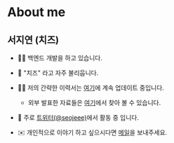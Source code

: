 # About me

## 서지연 (치즈)

-  👩‍💻 백엔드 개발을 하고 있습니다. 

-  🧀 "치즈" 라고 자주 불리웁니다. 

- 🙋‍♀️ 저의 간략한 이력서는 [여기](https://github.com/jiyeonseo/resume)에 계속 업데이트 중입니다. 
  - 외부 발표한 자료들은 [여기](https://github.com/jiyeonseo/resume#experiences)에서 찾아 볼 수 있습니다.  

- 🐧 주로 [트위터(@seojeee)](https://twitter.com/seojeee)에서 활동 중 입니다. 

- ✉️ 개인적으로 이야기 하고 싶으시다면 [메일](mailto:seojeee@gmail.com)을 보내주세요. 


